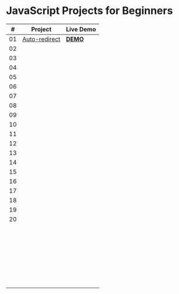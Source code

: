 #  JavaScript Projects  for Beginners

| #    | Project                                                      | Live Demo                                            |
| ---- | ------------------------------------------------------------ | :--------------------------------------------------- |
| 01   | [Auto-redirect](https://github.com/Fuchih/JavascriptProject_for_beginners/tree/main/Project_1) | [**DEMO**](https://nifty-perlman-f72d4b.netlify.app) |
| 02   |                                                              |                                                      |
| 03   |                                                              |                                                      |
| 04   |                                                              |                                                      |
| 05   |                                                              |                                                      |
| 06   |                                                              |                                                      |
| 07   |                                                              |                                                      |
| 08   |                                                              |                                                      |
| 09   |                                                              |                                                      |
| 10   |                                                              |                                                      |
| 11   |                                                              |                                                      |
| 12   |                                                              |                                                      |
| 13   |                                                              |                                                      |
| 14   |                                                              |                                                      |
| 15   |                                                              |                                                      |
| 16   |                                                              |                                                      |
| 17   |                                                              |                                                      |
| 18   |                                                              |                                                      |
| 19   |                                                              |                                                      |
| 20   |                                                              |                                                      |
|      |                                                              |                                                      |
|      |                                                              |                                                      |
|      |                                                              |                                                      |
|      |                                                              |                                                      |
|      |                                                              |                                                      |
|      |                                                              |                                                      |
|      |                                                              |                                                      |
|      |                                                              |                                                      |
|      |                                                              |                                                      |
|      |                                                              |                                                      |
|      |                                                              |                                                      |
|      |                                                              |                                                      |
|      |                                                              |                                                      |
|      |                                                              |                                                      |
|      |                                                              |                                                      |
|      |                                                              |                                                      |
|      |                                                              |                                                      |
|      |                                                              |                                                      |
|      |                                                              |                                                      |
|      |                                                              |                                                      |
|      |                                                              |                                                      |
|      |                                                              |                                                      |
|      |                                                              |                                                      |
|      |                                                              |                                                      |
|      |                                                              |                                                      |
|      |                                                              |                                                      |
|      |                                                              |                                                      |
|      |                                                              |                                                      |
|      |                                                              |                                                      |
